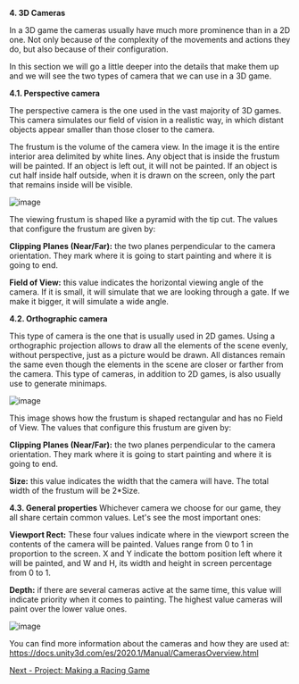 **4. 3D Cameras**

In a 3D game the cameras usually have much more prominence than in a 2D one. Not only because of the complexity of the movements and actions they do, but also because of their configuration.

In this section we will go a little deeper into the details that make them up and we will see the two types of camera that we can use in a 3D game.

**4.1. Perspective camera**

The perspective camera is the one used in the vast majority of 3D games. This camera simulates our field of vision in a realistic way, in which distant objects appear smaller than those closer to the camera.

The frustum is the volume of the camera view. In the image it is the entire interior area delimited by white lines. Any object that is inside the frustum will be painted. If an object is left out, it will not be painted. If an object is cut half inside half outside, when it is drawn on the screen, only the part that remains inside will be visible.

![image](https://user-images.githubusercontent.com/110602112/195829114-f1bbbdfb-5509-4735-af93-0d9fec742f7e.png)

The viewing frustum is shaped like a pyramid with the tip cut. The values that configure the frustum are given by:

**Clipping Planes (Near/Far):** the two planes perpendicular to the camera orientation. They mark where it is going to start painting and where it is going to end.

**Field of View:** this value indicates the horizontal viewing angle of the camera. If it is small, it will simulate that we are looking through a gate. If we make it bigger, it will simulate a wide angle.

**4.2. Orthographic camera**

This type of camera is the one that is usually used in 2D games. Using a orthographic projection allows to draw all the elements of the scene evenly, without perspective, just as a picture would be drawn. All distances remain the same even though the elements in the scene are closer or farther from the camera. This type of cameras, in addition to 2D games, is also usually use to generate minimaps.

![image](https://user-images.githubusercontent.com/110602112/195829119-7e10f58b-81b1-4b9f-b3c6-9af5ece018e1.png)

This image shows how the frustum is shaped rectangular and has no Field of View. The values that configure this frustum are given by:

**Clipping Planes (Near/Far):** the two planes perpendicular to the camera orientation. They mark where it is going to start painting and where it is going to end.

**Size:** this value indicates the width that the camera will have. The total width of the frustum will be 2*Size.

**4.3. General properties**
Whichever camera we choose for our game, they all share certain common values. Let's see the most important ones:

**Viewport Rect:** These four values indicate where in the viewport screen the contents of the camera will be painted. Values range from 0 to 1 in proportion to the screen. X and Y indicate the bottom position left where it will be painted, and W and H, its width and height in screen percentage from 0 to 1.

**Depth:** if there are several cameras active at the same time, this value will indicate priority when it comes to painting. The highest value cameras will paint over the lower value ones.

![image](https://user-images.githubusercontent.com/110602112/195829108-1e4655fc-3428-4138-9bc8-ad064412213e.png)

You can find more information about the cameras and how they are used at: https://docs.unity3d.com/es/2020.1/Manual/CamerasOverview.html

[Next - Project: Making a Racing Game](https://github.com/dbanakou/NYU_Games_S25/blob/main/m2-3d-racing-game/5%20-%20Project%20A%20Racing%20Game.md)
